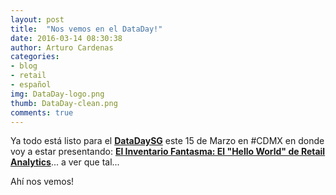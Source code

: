 ```yaml
---
layout: post
title:  "Nos vemos en el DataDay!"
date: 2016-03-14 08:30:38
author: Arturo Cardenas
categories:
- blog
- retail
- español
img: DataDay-logo.png
thumb: DataDay-clean.png
comments: true
---
```


Ya todo está listo para el **[DataDaySG](http://sg.com.mx/dataday/)** este 15 de Marzo en #CDMX en donde voy a estar presentando: **[El Inventario Fantasma: El "Hello World" de Retail Analytics](http://sg.com.mx/dataday/session/inventario-fantasma-el-hello-world-del-retail-analytics/)**... a ver que tal...

Ahí nos vemos! 
